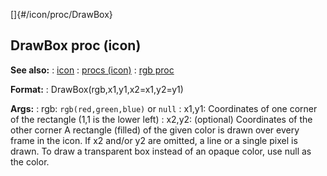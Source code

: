 []{#/icon/proc/DrawBox}
## DrawBox proc (icon)
**See also:**
:   [icon](#/icon)
:   [procs (icon)](#/icon/proc)
:   [rgb proc](#/proc/rgb)
<!-- -->
**Format:**
:   DrawBox(rgb,x1,y1,x2=x1,y2=y1)
<!-- -->
**Args:**
:   rgb: `rgb(red,green,blue)` or `null`
:   x1,y1: Coordinates of one corner of the rectangle (1,1 is the lower
    left)
:   x2,y2: (optional) Coordinates of the other corner
A rectangle (filled) of the given color is drawn over every frame in the
icon. If x2 and/or y2 are omitted, a line or a single pixel is drawn. To
draw a transparent box instead of an opaque color, use null as the
color.